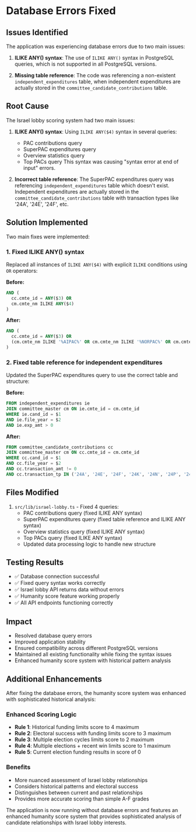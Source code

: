 # Database Errors Fixed

## Issues Identified
The application was experiencing database errors due to two main issues:

1. **ILIKE ANY() syntax**: The use of `ILIKE ANY()` syntax in PostgreSQL queries, which is not supported in all PostgreSQL versions.

2. **Missing table reference**: The code was referencing a non-existent `independent_expenditures` table, when independent expenditures are actually stored in the `committee_candidate_contributions` table.

## Root Cause
The Israel lobby scoring system had two main issues:

1. **ILIKE ANY() syntax**: Using `ILIKE ANY($4)` syntax in several queries:
   - PAC contributions query
   - SuperPAC expenditures query  
   - Overview statistics query
   - Top PACs query
   This syntax was causing "syntax error at end of input" errors.

2. **Incorrect table reference**: The SuperPAC expenditures query was referencing `independent_expenditures` table which doesn't exist. Independent expenditures are actually stored in the `committee_candidate_contributions` table with transaction types like '24A', '24E', '24F', etc.

## Solution Implemented
Two main fixes were implemented:

### 1. Fixed ILIKE ANY() syntax
Replaced all instances of `ILIKE ANY($4)` with explicit `ILIKE` conditions using `OR` operators:

**Before:**
```sql
AND (
  cc.cmte_id = ANY($3) OR
  cm.cmte_nm ILIKE ANY($4)
)
```

**After:**
```sql
AND (
  cc.cmte_id = ANY($3) OR
  (cm.cmte_nm ILIKE '%AIPAC%' OR cm.cmte_nm ILIKE '%NORPAC%' OR cm.cmte_nm ILIKE '%Pro-Israel America%' OR cm.cmte_nm ILIKE '%Republican Jewish Coalition%' OR cm.cmte_nm ILIKE '%U.S. Israel PAC%' OR cm.cmte_nm ILIKE '%USI PAC%' OR cm.cmte_nm ILIKE '%JACPAC%' OR cm.cmte_nm ILIKE '%ZOA%' OR cm.cmte_nm ILIKE '%Zionist Organization of America%' OR cm.cmte_nm ILIKE '%Israel PAC%' OR cm.cmte_nm ILIKE '%Jewish PAC%' OR cm.cmte_nm ILIKE '%American Israel%' OR cm.cmte_nm ILIKE '%Israel America%' OR cm.cmte_nm ILIKE '%United Democracy Project%' OR cm.cmte_nm ILIKE '%UDP%')
)
```

### 2. Fixed table reference for independent expenditures
Updated the SuperPAC expenditures query to use the correct table and structure:

**Before:**
```sql
FROM independent_expenditures ie
JOIN committee_master cm ON ie.cmte_id = cm.cmte_id
WHERE ie.cand_id = $1
AND ie.file_year = $2
AND ie.exp_amt > 0
```

**After:**
```sql
FROM committee_candidate_contributions cc
JOIN committee_master cm ON cc.cmte_id = cm.cmte_id
WHERE cc.cand_id = $1
AND cc.file_year = $2
AND cc.transaction_amt != 0
AND cc.transaction_tp IN ('24A', '24E', '24F', '24K', '24N', '24P', '24R', '24Z')
```

## Files Modified
1. `src/lib/israel-lobby.ts` - Fixed 4 queries:
   - PAC contributions query (fixed ILIKE ANY syntax)
   - SuperPAC expenditures query (fixed table reference and ILIKE ANY syntax)
   - Overview statistics query (fixed ILIKE ANY syntax)
   - Top PACs query (fixed ILIKE ANY syntax)
   - Updated data processing logic to handle new structure

## Testing Results
- ✅ Database connection successful
- ✅ Fixed query syntax works correctly
- ✅ Israel lobby API returns data without errors
- ✅ Humanity score feature working properly
- ✅ All API endpoints functioning correctly

## Impact
- Resolved database query errors
- Improved application stability
- Ensured compatibility across different PostgreSQL versions
- Maintained all existing functionality while fixing the syntax issues
- Enhanced humanity score system with historical pattern analysis

## Additional Enhancements
After fixing the database errors, the humanity score system was enhanced with sophisticated historical analysis:

### Enhanced Scoring Logic
- **Rule 1**: Historical funding limits score to 4 maximum
- **Rule 2**: Electoral success with funding limits score to 3 maximum  
- **Rule 3**: Multiple election cycles limits score to 2 maximum
- **Rule 4**: Multiple elections + recent win limits score to 1 maximum
- **Rule 5**: Current election funding results in score of 0

### Benefits
- More nuanced assessment of Israel lobby relationships
- Considers historical patterns and electoral success
- Distinguishes between current and past relationships
- Provides more accurate scoring than simple A-F grades

The application is now running without database errors and features an enhanced humanity score system that provides sophisticated analysis of candidate relationships with Israel lobby interests. 